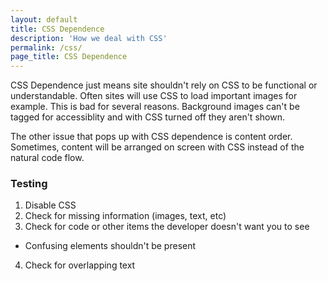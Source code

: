 ```yaml
---
layout: default
title: CSS Dependence
description: 'How we deal with CSS'
permalink: /css/
page_title: CSS Dependence
---
```

CSS Dependence just means site shouldn't rely on CSS to be functional or understandable. Often sites will use CSS to load important images for example. This is bad for several reasons. Background images can't be tagged for accessiblity and with CSS turned off they aren't shown. 

The other issue that pops up with CSS dependence is content order. Sometimes, content will be arranged on screen with CSS instead of the natural code flow. 

### Testing 

1. Disable CSS
2. Check for missing information (images, text, etc)
3. Check for code or other items the developer doesn't want you to see
  * Confusing elements shouldn't be present
4. Check for overlapping text

